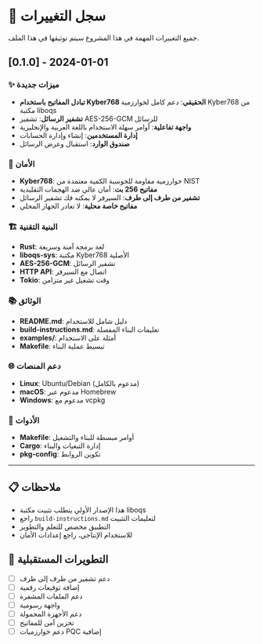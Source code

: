 # 📝 سجل التغييرات

جميع التغييرات المهمة في هذا المشروع سيتم توثيقها في هذا الملف.

## [0.1.0] - 2024-01-01

### ✨ ميزات جديدة
- **تبادل المفاتيح باستخدام Kyber768 الحقيقي**: دعم كامل لخوارزمية Kyber768 من مكتبة liboqs
- **تشفير الرسائل**: تشفير AES-256-GCM للرسائل
- **واجهة تفاعلية**: أوامر سهلة الاستخدام باللغة العربية والإنجليزية
- **إدارة المستخدمين**: إنشاء وإدارة الحسابات
- **صندوق الوارد**: استقبال وعرض الرسائل

### 🔐 الأمان
- **Kyber768**: خوارزمية مقاومة للحوسبة الكمية معتمدة من NIST
- **مفاتيح 256 بت**: أمان عالي ضد الهجمات التقليدية
- **تشفير من طرف إلى طرف**: السيرفر لا يمكنه فك تشفير الرسائل
- **مفاتيح خاصة محلية**: لا تغادر الجهاز المحلي

### 🏗️ البنية التقنية
- **Rust**: لغة برمجة آمنة وسريعة
- **liboqs-sys**: مكتبة Kyber768 الأصلية
- **AES-256-GCM**: تشفير الرسائل
- **HTTP API**: اتصال مع السيرفر
- **Tokio**: وقت تشغيل غير متزامن

### 📚 الوثائق
- **README.md**: دليل شامل للاستخدام
- **build-instructions.md**: تعليمات البناء المفصلة
- **examples/**: أمثلة على الاستخدام
- **Makefile**: تبسيط عملية البناء

### 🌐 دعم المنصات
- **Linux**: Ubuntu/Debian (مدعوم بالكامل)
- **macOS**: مدعوم عبر Homebrew
- **Windows**: مدعوم مع vcpkg

### 🔧 الأدوات
- **Makefile**: أوامر مبسطة للبناء والتشغيل
- **Cargo**: إدارة التبعيات والبناء
- **pkg-config**: تكوين الروابط

---

## 📋 ملاحظات

- هذا الإصدار الأولي يتطلب تثبيت مكتبة liboqs
- راجع `build-instructions.md` لتعليمات التثبيت
- التطبيق مخصص للتعلم والتطوير
- للاستخدام الإنتاجي، راجع إعدادات الأمان

## 🔮 التطويرات المستقبلية

- [ ] دعم تشفير من طرف إلى طرف
- [ ] إضافة توقيعات رقمية
- [ ] دعم الملفات المشفرة
- [ ] واجهة رسومية
- [ ] دعم الأجهزة المحمولة
- [ ] تخزين آمن للمفاتيح
- [ ] دعم خوارزميات PQC إضافية
